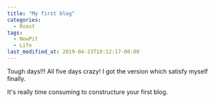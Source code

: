 ```yaml
---
title: "My first blog"
categories:
  - Roast
tags:
  - NewPit
  - Life
last_modified_at: 2019-04-23T10:12:17-08:00
---
```


Tough days!!!
All five days crazy! I got the version which satisfy myself finally.

It's really time consuming to constructure your first blog.

